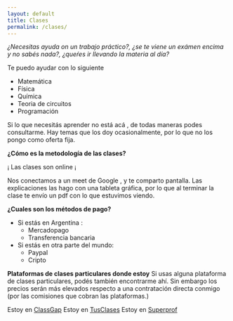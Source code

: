 ```yaml
---
layout: default
title: Clases
permalink: /clases/
---
```


*¿Necesitas ayuda on un trabajo práctico?, ¿se te viene un exámen encima y no sabés nada?, ¿queŕes ir llevando la materia al día?*

Te puedo ayudar con lo siguiente

* Matemática
* Física
* Química
* Teoria de circuitos
* Programación
  
Si lo que necesitás aprender no está acá , de todas maneras podes consultarme. Hay temas que los doy ocasionalmente, por lo que no los pongo como oferta fija.

**¿Cómo es la metodología de las clases?**

¡ Las clases son online ¡

Nos conectamos a un meet de Google , y te comparto pantalla. Las explicaciones las hago con una tableta gráfica, por lo que al
terminar la clase te envío un pdf con lo que estuvimos viendo.

**¿Cuales son los métodos de pago?**

- Si estás en Argentina :
    - Mercadopago
    - Transferencia bancaria
- Si estás en otra parte del mundo:
    - Paypal
    - Cripto
  
**Plataformas de clases particulares donde estoy**
Si usas alguna plataforma de clases particulares, podés también encontrarme ahí. Sin embargo los precios serán más elevados respecto a una contratación directa conmigo (por las comisiones que cobran las plataformas.)

Estoy en [ClassGap](https://www.classgap.com/es/tutor/raul-sosa)
Estoy en [TusClases](https://www.tusclases.com.ar/profesores/raul-sosa.htm)
Estoy en [Superprof](https://www.superprof.com.ar/clases-matematica-fisica-circuitos-electricos-para-estudiantes-secundarios-ingresos-universidades.html)